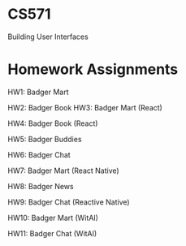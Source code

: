 # CS571
Building User Interfaces

# Homework Assignments

HW1: Badger Mart

HW2: Badger Book
HW3: Badger Mart (React)

HW4: Badger Book (React)

HW5: Badger Buddies

HW6: Badger Chat

HW7: Badger Mart (React Native)

HW8: Badger News

HW9: Badger Chat (Reactive Native)

HW10: Badger Mart (WitAI)

HW11: Badger Chat (WitAI)

